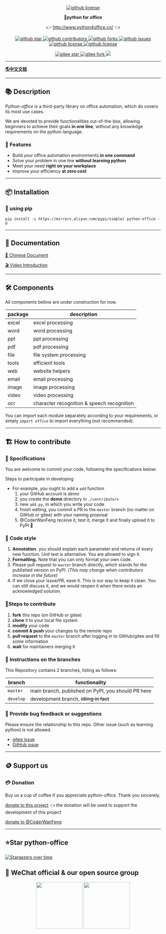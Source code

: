 <p align="center">
    <a target="_blank" href='https://github.com/CoderWanFeng/python-office'>
    <img src="https://cos.python-office.com/logo/github-nav.jpg" alt="github license"/>
    </a>   
</p>
<p align="center">
	<strong>🍬python for office</strong>
</p>
<p align="center">
	👉 <a href="http://www.python4office.cn/">http://www.python4office.cn/</a> 👈
</p>


<p align="center" name="'github">
    <a target="_blank" href='https://github.com/CoderWanFeng/python-office'>
    <img src="https://img.shields.io/github/stars/CoderWanFeng/python-office.svg?style=social" alt="github star"/>
    </a>
    <a target="_blank" href='https://github.com/CoderWanFeng/python-office'>
    <img src="https://img.shields.io/github/contributors/CoderWanFeng/python-office" alt="github contributors"/>
    </a>
    <a target="_blank" href='https://github.com/CoderWanFeng/python-office'>
    <img src="https://img.shields.io/github/forks/CoderWanFeng/python-office" alt="github forks"/>
    </a>
    <a target="_blank" href='https://github.com/CoderWanFeng/python-office'>
    <img src="https://img.shields.io/github/issues/CoderWanFeng/python-office" alt="github issues"/>
    </a>	
    <a target="_blank" href='https://github.com/CoderWanFeng/python-office'>
    <img src="https://img.shields.io/github/issues-pr/CoderWanFeng/python-office" alt="github license"/>
    </a>
    <a target="_blank" href='https://github.com/CoderWanFeng/python-office'>
    <img src="https://img.shields.io/github/license/CoderWanFeng/python-office" alt="github license"/>
    </a>   
</p>

<p align="center" name="gitee">
	<a target="_blank" href='https://gitee.com/CoderWanFeng/python-office/'>
		<img src='https://gitee.com/CoderWanFeng/python-office/badge/star.svg?theme=dark' alt='gitee star'/>
	</a>
	<a target="_blank" href='https://github.com/CoderWanFeng/python-office'>
		<img src="https://gitee.com/CoderWanFeng/python-office/badge/fork.svg?theme=dark" alt="gitee fork"/>
	</a>
	<a href="http://www.python4office.cn/images/qq.jpg">
	<img src="https://img.shields.io/badge/QQ-163434413-orange"/></a>
</p>





-------------------------------------------------------------------------------

[**🌎中文文档**](README.md)

-------------------------------------------------------------------------------

## 📚 Description

*Python-office* is a third-party library on office automation,
which do covers its most use cases.

We are devoted to provide functionalities out-of-the-box,
allowing beginners to achieve their goals **in one line**,
without any knowledge requirements on the python language.

### 🍺 Features

- Build your office automation environments **in one command**
- Solve your problem in one line **without learning python**
- Meet your need **right on your workplace**
- Improve your efficiency **at zero cost**

-------------------------------------------------------------------------------

## 📦 Installation

### 🍊 using pip

```shell
pip install -i https://mirrors.aliyun.com/pypi/simple/ python-office -U
```

-------------------------------------------------------------------------------

## 📝 Documentation

[📘 Chinese Document](http://www.python4office.cn/python-office/profile/)

[🎬 Video Introduction](https://space.bilibili.com/259649365/channel/collectiondetail?sid=378950)

-------------------------------------------------------------------------------

## 🛠 Components

All components bellow are under construction for now.

| package | description                                |
|---------|--------------------------------------------|
| excel   | excel processing                           |
| word    | word processing                            |
| ppt     | ppt processing                             |
| pdf     | pdf processing                             |
| file    | file system processing                     |
| tools   | efficient tools                            |
| web     | website helpers                            |
| email   | email processing                           |
| image   | image processing                           |
| video   | video processing                           |
| ocr     | character recognition & speech recognition |

You can import each module separately according to your requirements,
or simply `import office` to import everything (not recommended).

-------------------------------------------------------------------------------

## 🏗 How to contribute

### 📐 Specifications

You are welcome to commit your code, following the specifications below:

Steps to participate in developing

- For example, you ought to add a `add` function
    1. your GitHub account is *demo*
    2. you create the **demo** directory in `./contributors`
    3. new `add.py`, in which you write your code
    4. finish editing, you commit a PR to the `master` branch (no matter on GitHub or gitee) with your naming proposal
    5. @CoderWanFeng receive it, test it, merge it and finally upload it to PyPI 🎉

### 📐 Code style

1. **Annotation.** you should explain each parameter and returns of every new function.
   Unit test is alternative. You are allowed to sign it.
2. **Formatting.** Note that you can only format *your* own code.
3. Please pull request to `master` branch directly, which stands for the published version on PyPI.
   *(This may change when contributors increase in the future)*
4. If we close your issue/PR, ease it. This is our way to keep it clean.
   You can still discuss it, and we would reopen it when there exists an acknowledged solution.

### 🧬Steps to contribute

1. **fork** this repo (on GitHub or gitee)
2. **clone** it to your local file system
3. **modify** your code
4. **commit & push** your changes to the remote repo
5. **pull request** to the `master` branch after logging in to GitHub/gitee and fill some information
6. **wait** for maintainers merging it

### 🎋 Instructions on the branches

This Repository contains 2 branches, listing as follows:

| branch    | functionality                                       |
|-----------|-----------------------------------------------------|
| `master`  | main branch, published on PyPI, you should PR here  |
| `develop` | development branch, ~~idling in fact~~              |

### 🐞 Provide bug feedback or suggestions

Please ensure the relationship to this repo.
Other issue (such as learning python) is not allowed.

- [gitee issue](https://gitee.com/CoderWanFeng/python-office/issues)
- [GitHub issue](https://github.com/CoderWanFeng/python-office/issues)

-------------------------------------------------------------------------------

## 🪙 Support us

### 💳 Donation

Buy us a cup of coffee if you appreciate python-office. Thank you sincerely.

[donate to this project](https://gitee.com/CoderWanFeng/python-office)
👈 the donation will be used to support the development of this project

[donate to @CoderWanFeng](http://python4office.cn/images/wechat-pay.jpg)


-------------------------------------------------------------------------------

## ⭐Star python-office

[![Stargazers over time](https://starchart.cc/CoderWanFeng/python-office.svg)](https://starchart.cc/CoderWanFeng/python-office)

## 📌 WeChat official & our open source group

<div align="center">
	<img src="http://www.python4office.cn/images/account-display/10-gzh.jpg" height="150">
	<img src="https://www.python-office.com/api/img-cdn/python-office.jpg" height="150">
</div>